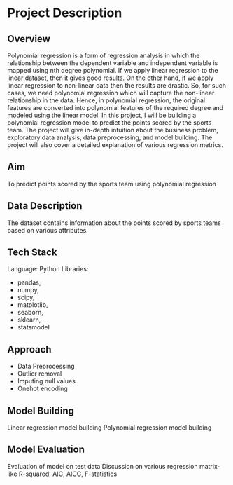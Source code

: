 # Project Description
## Overview
Polynomial regression is a form of regression analysis in which the relationship between the dependent variable and independent variable is mapped using nth degree polynomial. If we apply linear regression to the linear dataset, then it gives good results. On the other hand, if we apply linear regression to non-linear data then the results are drastic. So, for such cases, we need polynomial regression which will capture the non-linear relationship in the data. Hence, in polynomial regression, the original features are converted into polynomial features of the required degree and modeled using the linear model. 
In this project, I will be building a polynomial regression model to predict the points scored by the sports team. The project will give in-depth intuition about the business problem, exploratory data analysis, data preprocessing, and model building. The project will also cover a detailed explanation of various regression metrics. 



## Aim
To predict points scored by the sports team using polynomial regression 



## Data Description
The dataset contains information about the points scored by sports teams based on various attributes. 



## Tech Stack
Language: Python
Libraries: 
* pandas,
* numpy,
* scipy,
* matplotlib,
* seaborn,
* sklearn,
* statsmodel



## Approach
* Data Preprocessing
* Outlier removal
* Imputing null values
* Onehot encoding
 

## Model Building
Linear regression model building 
Polynomial regression model building
 

## Model Evaluation
Evaluation of model on test data
Discussion on various regression matrix-like R-squared, AIC, AICC, F-statistics
